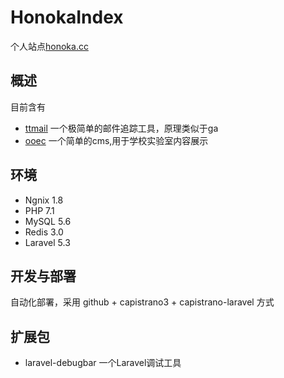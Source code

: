 # HonokaIndex
个人站点[honoka.cc](http://honoka.cc)
## 概述
目前含有
- [ttmail](http://honoka.cc/ttmail)
一个极简单的邮件追踪工具，原理类似于ga
- [ooec](http://hg.honoka.cc)
一个简单的cms,用于学校实验室内容展示

## 环境
- Ngnix 1.8
- PHP 7.1
- MySQL 5.6
- Redis 3.0
- Laravel 5.3

## 开发与部署
自动化部署，采用 github + capistrano3 + capistrano-laravel 方式

## 扩展包
- laravel-debugbar
  一个Laravel调试工具
